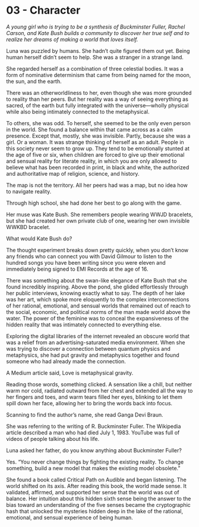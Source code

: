 # 03 - Character

_A young girl who is trying to be a synthesis of Buckminster Fuller, Rachel Carson, and Kate Bush builds a community to discover her true self and to realize her dreams of making a world that loves itself._

Luna was puzzled by humans. She hadn’t quite figured them out yet. Being human herself didn’t seem to help. She was a stranger in a strange land.

She regarded herself as a combination of three celestial bodies. It was a form of nominative determinism that came from being named for the moon, the sun, and the earth.

There was an otherworldliness to her, even though she was more grounded to reality than her peers. But her reality was a way of seeing everything as sacred, of the earth but fully integrated with the universe—wholly physical while also being intimately connected to the metaphysical.

To others, she was odd. To herself, she seemed to be the only even person in the world. She found a balance within that came across as a calm presence. Except that, mostly, she was invisible. Partly, because she was a girl. Or a woman. It was strange thinking of herself as an adult. People in this society never seem to grow up. They tend to be emotionally stunted at the age of five or six, when children are forced to give up their emotional and sensual reality for literate reality, in which you are only allowed to believe what has been recorded in print, in black and white, the authorized and authoritative map of religion, science, and history.

The map is not the territory. All her peers had was a map, but no idea how to navigate reality.

Through high school, she had done her best to go along with the game.

Her muse was Kate Bush. She remembers people wearing WWJD bracelets, but she had created her own private club of one, wearing her own invisible WWKBD bracelet.

What would Kate Bush do?

The thought experiment breaks down pretty quickly, when you don’t know any friends who can connect you with David Gilmour to listen to the hundred songs you have been writing since you were eleven and immediately being signed to EMI Records at the age of 16.

There was something about the swan-like elegance of Kate Bush that she found incredibly inspiring. Above the pond, she glided effortlessly through her public interviews, knowing exactly what to say. The depth of her lake was her art, which spoke more eloquently to the complex interconnections of her rational, emotional, and sensual worlds that remained out of reach to the social, economic, and political norms of the man made world above the water. The power of the feminine was to conceal the expansiveness of the hidden reality that was intimately connected to everything else.

Exploring the digital libraries of the internet revealed an obscure world that was a relief from an advertising-saturated media environment. When she was trying to discover a connection between quantum physics and metaphysics, she had put gravity and metaphysics together and found someone who had already made the connection.

A Medium article said, Love is metaphysical gravity.

Reading those words, something clicked. A sensation like a chill, but neither warm nor cold, radiated outward from her chest and extended all the way to her fingers and toes, and warm tears filled her eyes, blinking to let them spill down her face, allowing her to bring the words back into focus.

Scanning to find the author’s name, she read Ganga Devi Braun.

She was referring to the writing of R. Buckminster Fuller. The Wikipedia article described a man who had died July 1, 1983. YouTube was full of videos of people talking about his life.

Luna asked her father, do you know anything about Buckminster Fuller?

Yes. “You never change things by fighting the existing reality. To change something, build a new model that makes the existing model obsolete.”

She found a book called Critical Path on Audible and began listening. The world shifted on its axis. After reading this book, the world made sense. It validated, affirmed, and supported her sense that the world was out of balance. Her intuition about this hidden sixth sense being the answer to the bias toward an understanding of the five senses became the cryptographic hash that unlocked the mysteries hidden deep in the lake of the rational, emotional, and sensual experience of being human.
